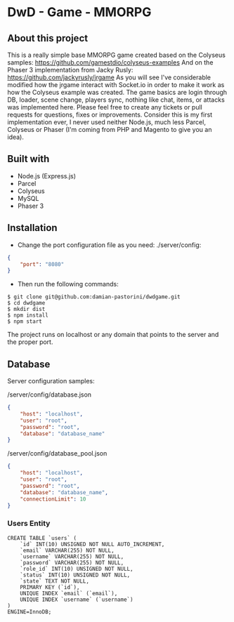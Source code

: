 # DwD - Game - MMORPG

## About this project
This is a really simple base MMORPG game created based on the Colyseus samples:
https://github.com/gamestdio/colyseus-examples
And on the Phaser 3 implementation from Jacky Rusly:
https://github.com/jackyrusly/jrgame
As you will see I've considerable modified how the jrgame interact with Socket.io in order to make it work as how the Colyseus example was created.
The game basics are login through DB, loader, scene change, players sync, nothing like chat, items, or attacks was implemented here.
Please feel free to create any tickets or pull requests for questions, fixes or improvements.
Consider this is my first implementation ever, I never used neither Node.js, much less Parcel, Colyseus or Phaser (I'm coming from PHP and Magento to give you an idea). 

## Built with
+ Node.js (Express.js)
+ Parcel
+ Colyseus
+ MySQL
+ Phaser 3

## Installation
- Change the port configuration file as you need: ./server/config:
```json
{
    "port": "8080"
}
```
- Then run the following commands:
```
$ git clone git@github.com:damian-pastorini/dwdgame.git
$ cd dwdgame
$ mkdir dist
$ npm install
$ npm start
```

The project runs on localhost or any domain that points to the server and the proper port.

## Database

Server configuration samples:

/server/config/database.json
```json
{
    "host": "localhost",
    "user": "root",
    "password": "root",
    "database": "database_name"
}
```

/server/config/database_pool.json
```json
{
    "host": "localhost",
    "user": "root",
    "password": "root",
    "database": "database_name",
    "connectionLimit": 10
}
```

### Users Entity

```mysql
CREATE TABLE `users` (
    `id` INT(10) UNSIGNED NOT NULL AUTO_INCREMENT,
    `email` VARCHAR(255) NOT NULL,
    `username` VARCHAR(255) NOT NULL,
    `password` VARCHAR(255) NOT NULL,
    `role_id` INT(10) UNSIGNED NOT NULL,
    `status` INT(10) UNSIGNED NOT NULL,
    `state` TEXT NOT NULL,
    PRIMARY KEY (`id`),
    UNIQUE INDEX `email` (`email`),
    UNIQUE INDEX `username` (`username`)
)
ENGINE=InnoDB;
```
